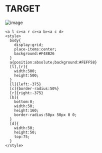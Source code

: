 # TARGET

![image](https://github.com/gaschneider/cssbattle/assets/16023844/b25693dc-13fd-4765-b729-6823baeddf65)

```
<a l c><a r c><a b><a c d>
<style>
  body{
    display:grid;
    place-items:center;
    background:#F48B26
  }
  a{position:absolute;background:#FEFF58}
  [l],[r]{
    width:500;
    height:500;
  }
  [l]{left:-375}
  [c]{border-radius:50%}
  [r]{right:-375}
  [b]{
    bottom:0;
    width:50;
    height:160;
    border-radius:50px 50px 0 0;
  }
  [d]{
    width:50;
    height:50;
    top:75;
  }
</style>
```

